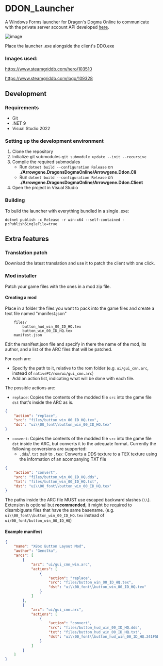 # DDON_Launcher
A Windows Forms launcher for Dragon's Dogma Online to communicate with the private server account API developed [here](https://github.com/sebastian-heinz/Arrowgene.DragonsDogmaOnline "here"). 

![image](https://github.com/user-attachments/assets/a893f61d-2afa-495a-b009-6f257b4aa4ab)


Place the launcher .exe alongside the client's DDO.exe

### Images used:

https://www.steamgriddb.com/hero/103510

https://www.steamgriddb.com/logo/109328

## Development

### Requirements

- Git
- .NET 9
- Visual Studio 2022

### Setting up the development environment

1. Clone the repository
2. Initialize git submodules ``` git submodule update --init --recursive ```
3. Compile the required submodules
	- Run `dotnet build --configuration Release` on **./Arrowgene.DragonsDogmaOnline/Arrowgene.Ddon.Cli**
	- Run `dotnet build --configuration Release` on **./Arrowgene.DragonsDogmaOnline/Arrowgene.Ddon.Client**
4. Open the project in Visual Studio

### Building

To build the launcher with everything bundled in a single .exe:

```dotnet publish -c Release -r win-x64 --self-contained -p:PublishSingleFile=true```

## Extra features

### Translation patch

Download the latest translation and use it to patch the client with one click.

### Mod installer

Patch your game files with the ones in a mod zip file.

#### Creating a mod

Place in a folder the files you want to pack into the game files and create a text file named "manifest.json"

```
    files/
        button_hud_win_00_ID_HQ.tex
        button_win_00_ID_HQ.tex
    manifest.json
```

Edit the manifest.json file and specify in there the name of the mod, its author, and a list of the ARC files that will be patched.

For each arc:
- Specify the path to it, relative to the rom folder (e.g. `ui/gui_cmn.arc`, instead of `nativePC/rom/ui/gui_cmn.arc`)
- Add an action list, indicating what will be done with each file.

The possible actions are:
- `replace`: Copies the contents of the modded file `src` into the game file `dst` that's inside the ARC as is.
```json
{
	"action": "replace",
	"src": "files/button_win_00_ID_HQ.tex",
    "dst": "ui\\00_font\\button_win_00_ID_HQ.tex"
}
```

- `convert`: Copies the contents of the modded file `src` into the game file `dst` inside the ARC, but converts it to the adequate format. Currently the following conversions are supported:
	- `.dds`/`.txt` pair to `.tex`: Converts a DDS texture to a TEX texture using the information of an acompanying TXT file
```json
{
	"action": "convert",
	"src": "files/button_win_00_ID_HQ.dds",
	"txt": "files/button_win_00_ID_HQ.txt",
	"dst": "ui\\00_font\\button_win_00_ID_HQ.tex"
}
```

The paths inside the ARC file MUST use escaped backward slashes (`\\`). Extension is optional but **recommended**, it might be required to disambiguate files that have the same basename. (e.g. `ui\\00_font\\button_win_00_ID_HQ.tex` instead of `ui/00_font/button_win_00_ID_HQ`)

#### Example manifest

```json
{
	"name": "XBox Button Layout Mod",
	"author": "Genolka",
	"arcs": [
		{
			"arc": "ui/gui_cmn_win.arc",
			"actions": [
				{
					"action": "replace",
					"src": "files/button_win_00_ID_HQ.tex",
					"dst": "ui\\00_font\\button_win_00_ID_HQ.tex"
				}
			]
		},
		{
			"arc": "ui/gui_cmn.arc",
			"actions": [
				{
					"action": "convert",
					"src": "files/button_hud_win_00_ID_HQ.dds",
					"txt": "files/button_hud_win_00_ID_HQ.txt",
					"dst": "ui\\00_font\\button_hud_win_00_ID_HQ.241F5DEB"
				}
			]
		}
	]
}
```
